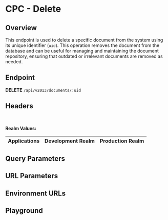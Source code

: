 <script setup>
import SwaggerUI from "@/swagger/view/SwaggerUI.vue"
import cpcJson from "@/swagger/json/cpc/delete.json";
import baseJson from "@/swagger/json/records/delete.json";

function mergeJson(base, specific) {
  const merged = JSON.parse(JSON.stringify(base));
  merged.paths["/documents/{uid}"].delete.parameters[1].schema.example = specific.example;
  return merged;
}


const swaggerSpecs = [
  { json: mergeJson(baseJson, cpcJson), protected: true },
];
</script>

# CPC - Delete

## Overview

This endpoint is used to delete a specific document from the system using its unique identifier (`uid`). This operation removes the document from the database and can be useful for managing and maintaining the document repository, ensuring that outdated or irrelevant documents are removed as needed.

## Endpoint
**DELETE** `/api/v2013/documents/:uid`

## Headers
<!--@include: @/../components/common/header/authorization-realm.md-->

<br>

**Realm Values:**

<table>
    <thead>
        <tr>
            <th>Applications</th>
            <th>Development Realm</th>
            <th>Production Realm</th>
        </tr>
    </thead>
    <tbody>
        <!--@include: @/../components/common/realm/abs.md-->
    </tbody>
</table>

## Query Parameters
<!--@include: @/../components/common/query/schema.md-->

## URL Parameters
<!--@include: @/../components/common/url/uid.md-->

## Environment URLs
<!--@include: @/../components/common/environment-urls.md-->

## Playground

<SwaggerUI :swaggerSpecs="swaggerSpecs" />